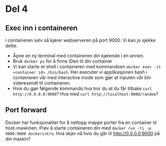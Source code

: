 # Del 4

## Exec inn i containeren
i containeren selv så kjører webserveren på port 9000. 
Vi kan jo sjekke dette. 

- Åpne en ny terminal med containeren din kjørende i en annen. 
- Bruk `docker ps` for å finne IDen til din container
- Vi kan starte et shell i containeren med kommandoen `docker exec -it <container id> /bin/bash`. 
Her executer vi applikasjonen bash i containeren vår med interactive mode som gjør at inputen vår blir videresendt til containeren. 
- Hvis du gjør følgende kommando hva tror du at du får tilbake `curl http://0.0.0.0:9000`? Hva med `curl http://localhost:9000/random`?


## Port forward
Docker har funksjonalitet for å nettopp mappe porter fra en container til host-maskinen. 
Prøv å starte containeren din med `docker run -ti -p 9000:9000 dockerintro`. Hva skjer nå hvis du går til http://0.0.0.0:9000 på din maskin?